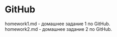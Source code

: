 # GitHub

homework1.md - домашнее задание 1 по GitHub.  
homework2.md - домашнее задание 2 по GitHub.
